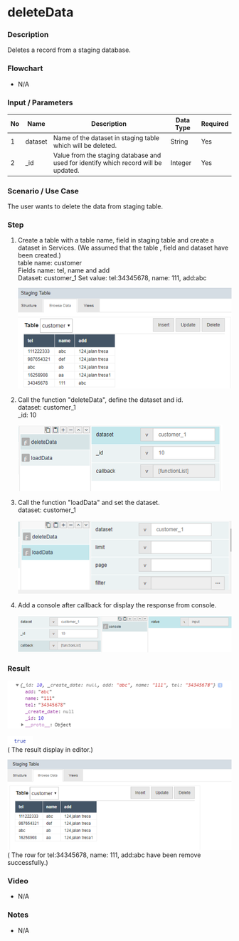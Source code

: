 ﻿# deleteData 

### Description

Deletes a record from a staging database.

### Flowchart

- N/A 

### Input / Parameters

| No | Name | Description | Data Type | Required |
| ------ | ------ | ------ |------ | ------ |
| 1 | dataset | Name of the dataset in staging table which will be deleted. | String | Yes  |
| 2 | _id | Value from the staging database and used for identify which record will be updated. | Integer | Yes  |

### Scenario / Use Case

The user wants to delete the data from staging table.

### Step

1. Create a table with a table name, field in         staging table and      create a dataset in         Services. (We assumed that the table ,             field and dataset have been created.)
   <br>
   table name: customer<br>
   Fields name: tel, name and add<br>
   Dataset: customer_1
   Set value: tel:34345678, name: 111, add:abc
        
   ![](../../../../document/function/Dataset/deleteData/deleteData-step-1.png?raw=true)
        
2. Call the function "deleteData", define the         dataset and id. 
   <br>
   dataset: customer_1<br>
   _id: 10<br>
   
   ![](../../../../document/function/Dataset/deleteData/deleteData-step-2.png?raw=true)
 
3. Call the function "loadData" and set the           dataset.
   <br>
   dataset: customer_1<br>
   
   ![](../../../../document/function/Dataset/deleteData/deleteData-step-3.png?raw=true)
   
4. Add a console after callback for display the       response from console.
 
   ![](../../../../document/function/Dataset/deleteData/deleteData-step-4.png?raw=true)
   

### Result

 ![](../../../../document/function/Dataset/deleteData/deleteData-result-1.png?raw=true)
 
 ![](../../../../document/function/Dataset/deleteData/deleteData-result-2.png?raw=true)<br>
 ( The result display in editor.)
 
 ![](../../../../document/function/Dataset/deleteData/deleteData-result-3.png?raw=true)
( The row for tel:34345678, name: 111, add:abc have been remove successfully.)

### Video

- N/A

<!--[![Video](http://i.imgur.com/Ot5DWAW.png)](https://youtu.be/StTqXEQ2l-Y?t=35s)-->

### Notes

- N/A